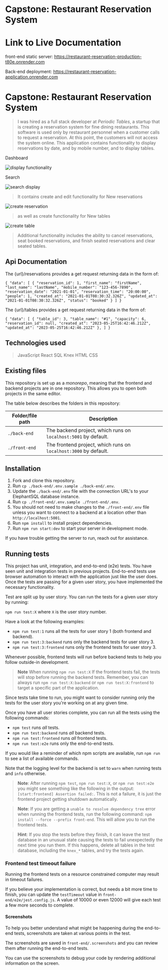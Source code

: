 # Capstone: Restaurant Reservation System

# Link to Live Documentation

front-end static server: https://restaurant-reservation-production-t80e.onrender.com


Back-end deployment: https://restaurant-reservation-application.onrender.com


# Capstone: Restaurant Reservation System

> I was hired as a full stack developer at _Periodic Tables_, a startup that is creating a reservation system for fine dining restaurants.
> This software is used only by restaurant personnel when a customer calls to request a reservation.
> At this point, the customers will not access the system online.
>This application contains functionality to display reservations by date, and by mobile number, and to display tables.  

Dashboard

![display functionality](.//readMeImages/Dashboard.JPG "Dashboard")

Search

![search display](./readMeImages/Search.JPG "Search")

>It contains create and edit functionality for New reservations 

![create reservation](./readMeImages/NewReservation.JPG "NewReservation")

>as well as create functionality for New tables

![create table](./readMeImages/NewTable.JPG "NewTable")

>Additional functionality includes the ability to cancel reservations, seat booked reservations, and finish seated reservations and clear seated tables.

## Api Documentation

The {url}/reservations provides a get request returning data in the form of:

 `{
    "data": [
        {
            "reservation_id": 1,
            "first_name": "firstName",
            "last_name": "lastName",
            "mobile_number": "123-456-7890",
            "reservation_date": "2021-01-01",
            "reservation_time": "20:00:00",
            "people": 1,
            "created_at": "2021-01-01T08:30:32.326Z",
            "updated_at": "2021-01-01T08:30:32.326Z",
            "status": "booked"
        }
    ]
}`

The {url}/tables provides a get request returning data in the form of:

 `{
    "data": [
        {
            "table_id": 3,
            "table_name": "#1",
            "capacity": 6,
            "reservation_id": null,
            "created_at": "2023-05-25T16:42:46.212Z",
            "updated_at": "2023-05-25T16:42:46.212Z"
        },
    ]
 }`

## Technologies used

>JavaScript
>React
>SQL
>Knex
>HTML
>CSS

## Existing files

This repository is set up as a *monorepo*, meaning that the frontend and backend projects are in one repository. This allows you to open both projects in the same editor.


The table below describes the folders in this repository:

| Folder/file path | Description                                                      |
| ---------------- | ---------------------------------------------------------------- |
| `./back-end`     | The backend project, which runs on `localhost:5001` by default.  |
| `./front-end`    | The frontend project, which runs on `localhost:3000` by default. |


## Installation

1. Fork and clone this repository.
1. Run `cp ./back-end/.env.sample ./back-end/.env`.
1. Update the `./back-end/.env` file with the connection URL's to your ElephantSQL database instance.
1. Run `cp ./front-end/.env.sample ./front-end/.env`.
1. You should not need to make changes to the `./front-end/.env` file unless you want to connect to a backend at a location other than `http://localhost:5001`.
1. Run `npm install` to install project dependencies.
1. Run `npm run start:dev` to start your server in development mode.

If you have trouble getting the server to run, reach out for assistance.

## Running tests

This project has unit, integration, and end-to-end (e2e) tests. You have seen unit and integration tests in previous projects.
End-to-end tests use browser automation to interact with the application just like the user does.
Once the tests are passing for a given user story, you have implemented the necessary functionality.

Test are split up by user story. You can run the tests for a given user story by running:

`npm run test:X` where `X` is the user story number.

Have a look at the following examples:

- `npm run test:1` runs all the tests for user story 1 (both frontend and backend).
- `npm run test:3:backend` runs only the backend tests for user story 3.
- `npm run test:3:frontend` runs only the frontend tests for user story 3.

Whenever possible, frontend tests will run before backend tests to help you follow outside-in development.

> **Note** When running `npm run test:X` If the frontend tests fail, the tests will stop before running the backend tests. Remember, you can always run `npm run test:X:backend` or `npm run test:X:frontend` to target a specific part of the application.

Since tests take time to run, you might want to consider running only the tests for the user story you're working on at any given time.

Once you have all user stories complete, you can run all the tests using the following commands:

- `npm test` runs _all_ tests.
- `npm run test:backend` runs _all_ backend tests.
- `npm run test:frontend` runs _all_ frontend tests.
- `npm run test:e2e` runs only the end-to-end tests.

If you would like a reminder of which npm scripts are available, run `npm run` to see a list of available commands.

Note that the logging level for the backend is set to `warn` when running tests and `info` otherwise.

> **Note**: After running `npm test`, `npm run test:X`, or `npm run test:e2e` you might see something like the following in the output: `[start:frontend] Assertion failed:`. This is not a failure, it is just the frontend project getting shutdown automatically.

> **Note**: If you are getting a `unable to resolve dependency tree` error when running the frontend tests, run the following command: `npm install --force --prefix front-end`. This will allow you to run the frontend tests.

> **Hint**: If you stop the tests before they finish, it can leave the test database in an unusual state causing the tests to fail unexpectedly the next time you run them. If this happens, delete all tables in the test database, including the `knex_*` tables, and try the tests again.

### Frontend test timeout failure

Running the frontend tests on a resource constrained computer may result in timeout failures.

If you believe your implementation is correct, but needs a bit more time to finish, you can update the `testTimeout` value in `front-end/e2e/jest.config.js`. A value of 10000 or even 12000 will give each test a few more seconds to complete.

#### Screenshots

To help you better understand what might be happening during the end-to-end tests, screenshots are taken at various points in the test.

The screenshots are saved in `front-end/.screenshots` and you can review them after running the end-to-end tests.

You can use the screenshots to debug your code by rendering additional information on the screen.

